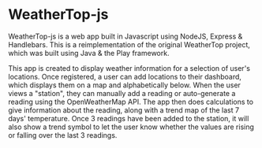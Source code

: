 # WeatherTop-js

WeatherTop-js is a web app built in Javascript using NodeJS, Express & Handlebars. This is a reimplementation of the original WeatherTop project, which was built using Java & the Play framework.
 
This app is created to display weather information for a selection of user's locations. Once registered, a user can add locations to their dashboard, which displays them on a map and alphabetically below. When the user views a "station", they can manually add a reading or auto-generate a reading using the OpenWeatherMap API. The app then does calculations to give information about the reading, along with a trend map of the last 7 days' temperature. Once 3 readings have been added to the station, it will also show a trend symbol to let the user know whether the values are rising or falling over the last 3 readings.
